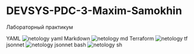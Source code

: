# DEVSYS-PDC-3-Maxim-Samokhin
Лабораторный практикум

YAML
![netology yaml](https://user-images.githubusercontent.com/78801043/144704592-483b05ac-a9de-4bc8-b006-6e4447a4ad6a.png)
Markdown
![netology md](https://user-images.githubusercontent.com/78801043/144704595-174ec1a0-0f61-4fda-8e86-0dc89bd58603.png)
Terraform
![netology tf](https://user-images.githubusercontent.com/78801043/144704596-5aff89c1-c8b4-4d1a-9fd9-adeb7a803010.png)
jsonnet
![netology jsonnet](https://user-images.githubusercontent.com/78801043/144704598-33975208-d10a-4d16-a2dd-6703932ca2cc.png)
bash
![netology sh](https://user-images.githubusercontent.com/78801043/144704600-95d4a1dd-2a07-4ad8-9802-20d59e8a4dc1.png)
